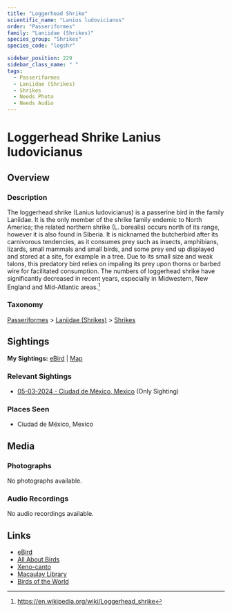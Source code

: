 ```yaml
---
title: "Loggerhead Shrike"
scientific_name: "Lanius ludovicianus"
order: "Passeriformes"
family: "Laniidae (Shrikes)"
species_group: "Shrikes"
species_code: "logshr"

sidebar_position: 229
sidebar_class_name: " "
tags: 
  - Passeriformes
  - Laniidae (Shrikes)
  - Shrikes
  - Needs Photo
  - Needs Audio
---
```


# Loggerhead Shrike <span className='sci_name'>Lanius ludovicianus</span>

## Overview

### Description
The loggerhead shrike (Lanius ludovicianus) is a passerine bird in the family Laniidae. It is the only member of the shrike family endemic to North America; the related northern shrike (L. borealis) occurs north of its range, however it is also found in Siberia. It is nicknamed the butcherbird after its carnivorous tendencies, as it consumes prey such as insects, amphibians, lizards, small mammals and small birds, and some prey end up displayed and stored at a site, for example in a tree. Due to its small size and weak talons, this predatory bird relies on impaling its prey upon thorns or barbed wire for facilitated consumption. The numbers of loggerhead shrike have significantly decreased in recent years, especially in Midwestern, New England and Mid-Atlantic areas.[^1]

[^1]: https://en.wikipedia.org/wiki/Loggerhead_shrike

### Taxonomy
[Passeriformes](/tags/passeriformes) > [Laniidae (Shrikes)](/tags/laniidae-shrikes) > [Shrikes](/tags/shrikes)


## Sightings

**My Sightings:** [eBird](https://ebird.org/lifelist?r=world&time=life&spp=logshr) | [Map](/map?species_code=logshr)

### Relevant Sightings

* [05-03-2024 - Ciudad de México, Mexico](https://ebird.org/checklist/S171944247) (Only Sighting)

### Places Seen

* Ciudad de México, Mexico



## Media
### Photographs
No photographs available.

### Audio Recordings
No audio recordings available.

## Links
* [eBird](https://ebird.org/species/logshr) 
* [All About Birds](https://www.allaboutbirds.org/guide/logshr) 
* [Xeno-canto](https://www.xeno-canto.org/species/lanius-ludovicianus) 
* [Macaulay Library](https://search.macaulaylibrary.org/catalog?taxonCode=logshr&sort=rating_rank_desc)
* [Birds of the World](https://birdsoftheworld.org/bow/species/logshr)
